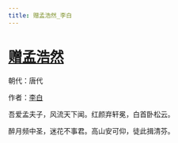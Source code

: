 ```yaml
---
title: 赠孟浩然_李白
---
```


# [赠孟浩然](http://so.gushiwen.org/view_7877.aspx)

朝代：唐代

作者：[李白](http://so.gushiwen.org/author_247.aspx)

吾爱孟夫子，风流天下闻。红颜弃轩冕，白首卧松云。 

醉月频中圣，迷花不事君。高山安可仰，徒此揖清芬。